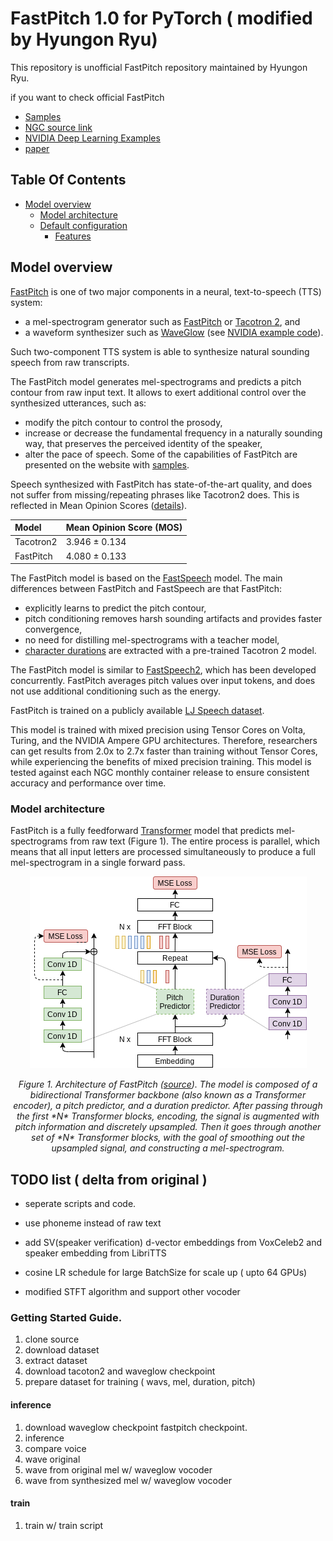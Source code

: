 # FastPitch 1.0 for PyTorch ( modified by Hyungon Ryu) 


This repository is unofficial FastPitch repository maintained by Hyungon Ryu.

if you want to check official FastPitch 
 - [Samples](https://fastpitch.github.io/) 
 - [NGC source link](https://ngc.nvidia.com/catalog/resources/nvidia:fastpitch_for_pytorch/)
 - [NVIDIA Deep Learning Examples](https://github.com/NVIDIA/DeepLearningExamples/tree/master/PyTorch/SpeechSynthesis/FastPitch) 
 - [paper](https://arxiv.org/abs/2006.06873)

## Table Of Contents

- [Model overview](#model-overview)
    * [Model architecture](#model-architecture)
    * [Default configuration](#default-configuration)
        * [Features](#features)
 
 

## Model overview

[FastPitch](https://arxiv.org/abs/2006.06873) is one of two major components in a neural, text-to-speech (TTS) system:

* a mel-spectrogram generator such as [FastPitch](https://arxiv.org/abs/2006.06873) or [Tacotron 2](https://arxiv.org/abs/1712.05884), and
* a waveform synthesizer such as [WaveGlow](https://arxiv.org/abs/1811.00002) (see [NVIDIA example code](https://github.com/NVIDIA/DeepLearningExamples/tree/master/PyTorch/SpeechSynthesis/Tacotron2)).

Such two-component TTS system is able to synthesize natural sounding speech from raw transcripts.

The FastPitch model generates mel-spectrograms and predicts a pitch contour from raw input text. It allows to exert additional control over the synthesized utterances, such as:
* modify the pitch contour to control the prosody,
* increase or decrease the fundamental frequency in a naturally sounding way, that preserves the perceived identity of the speaker,
* alter the pace of speech.
Some of the capabilities of FastPitch are presented on the website with [samples](https://fastpitch.github.io/).

Speech synthesized with FastPitch has state-of-the-art quality, and does not suffer from missing/repeating phrases like Tacotron2 does.
This is reflected in Mean Opinion Scores ([details](https://arxiv.org/abs/2006.06873)).

| Model     | Mean Opinion Score (MOS) |
|:----------|:-------------------------|
| Tacotron2 | 3.946 ± 0.134            |
| FastPitch | 4.080 ± 0.133            |

The FastPitch model is based on the [FastSpeech](https://arxiv.org/abs/1905.09263) model. The main differences between FastPitch and FastSpeech are that FastPitch:
* explicitly learns to predict the pitch contour,
* pitch conditioning removes harsh sounding artifacts and provides faster convergence,
* no need for distilling mel-spectrograms with a teacher model,
* [character durations](#glossary) are extracted with a pre-trained Tacotron 2 model.

The FastPitch model is similar to [FastSpeech2](https://arxiv.org/abs/2006.04558), which has been developed concurrently. FastPitch averages pitch values over input tokens, and does not use additional conditioning such as the energy.

FastPitch is trained on a publicly
available [LJ Speech dataset](https://keithito.com/LJ-Speech-Dataset/).

This model is trained with mixed precision using Tensor Cores on Volta, Turing, and the NVIDIA Ampere GPU architectures. Therefore, researchers can get results from 2.0x to 2.7x faster than training without Tensor Cores, while experiencing the benefits of mixed precision training. This model is tested against each NGC monthly container release to ensure consistent accuracy and performance over time.

### Model architecture

FastPitch is a fully feedforward [Transformer](#glossary) model that predicts mel-spectrograms
from raw text (Figure 1). The entire process is parallel, which means that all input letters are processed simultaneously to produce a full mel-spectrogram in a single forward pass.

<p align="center">
  <img src="./img/fastpitch_model.png" alt="FastPitch model architecture" />
</p>
<p align="center">
  <em>Figure 1. Architecture of FastPitch (<a href=”https://arxiv.org/abs/2006.06873”>source</a>). The model is composed of a bidirectional Transformer backbone (also known as a Transformer encoder), a pitch predictor, and a duration predictor. After passing through the first *N* Transformer blocks, encoding, the signal is augmented with pitch information and discretely upsampled. Then it goes through another set of *N* Transformer blocks, with the goal of
smoothing out the upsampled signal, and constructing a mel-spectrogram.
  </em>
</p>

## TODO list ( delta from original )
- seperate scripts and code.
   
- use phoneme instead of raw text
- add SV(speaker verification) d-vector embeddings from VoxCeleb2 and speaker embedding from LibriTTS
- cosine LR schedule for large BatchSize for scale up ( upto 64 GPUs) 
- modified STFT algorithm and support other vocoder 


### Getting Started Guide.

1. clone source
2. download dataset
3. extract dataset 
3. download tacoton2 and waveglow checkpoint 
4. prepare dataset for training ( wavs, mel, duration, pitch)

#### inference
1. download waveglow checkpoint fastpitch checkpoint.
2. inference
3. compare voice 
 1. wave original
 2. wave  from original mel  w/ waveglow vocoder
 3. wave from synthesized mel w/ waveglow vocoder

#### train
1. train w/ train script
 
